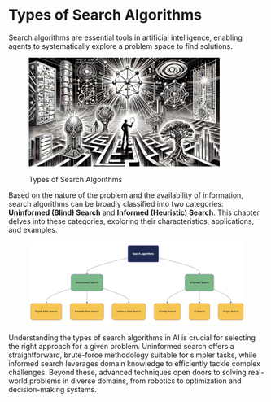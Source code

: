 # Types of Search Algorithms

Search algorithms are essential tools in artificial intelligence, enabling agents to systematically explore a problem space to find solutions.&#x20;

<div align="left"><figure><img src="../../../.gitbook/assets/image (1) (1) (1) (1) (1) (1).png" alt="" width="375"><figcaption><p>Types of Search Algorithms</p></figcaption></figure></div>

Based on the nature of the problem and the availability of information, search algorithms can be broadly classified into two categories: **Uninformed (Blind) Search** and **Informed (Heuristic) Search**. This chapter delves into these categories, exploring their characteristics, applications, and examples.

<div align="left"><figure><img src="../../../.gitbook/assets/image (2) (1).png" alt="" width="563"><figcaption></figcaption></figure></div>

Understanding the types of search algorithms in AI is crucial for selecting the right approach for a given problem. Uninformed search offers a straightforward, brute-force methodology suitable for simpler tasks, while informed search leverages domain knowledge to efficiently tackle complex challenges. Beyond these, advanced techniques open doors to solving real-world problems in diverse domains, from robotics to optimization and decision-making systems.&#x20;
